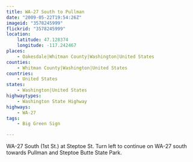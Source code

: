```yaml
---
title: WA-27 South to Pullman
date: "2009-05-22T19:54:26Z"
imageid: "3578245999"
flickrid: "3578245999"
location:
    latitude: 47.128374
    longitude: -117.242467
places:
    - Oakesdale|Whitman County|Washington|United States
counties:
    - Whitman County|Washington|United States
countries:
    - United States
states:
    - Washington|United States
highwaytypes:
    - Washington State Highway
highways:
    - WA-27
tags:
    - Big Green Sign

---
```

WA-27 South (1st St.) at Steptoe St. Turn left to continue on WA-27 south towards Pullman and Steptoe Butte State Park.